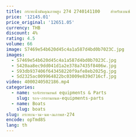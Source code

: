 ```yaml
---
title: กระทะน้ํามันคุณภาพสูง 274 2740141100    สําหรับเบนซ์
price: '12145.01'
price_original: '12651.05'
currency: THB
discount: 4%
rating: 4.5
volume: 66
image: S7469e54b620d45c4a1a587d4bd0b7023C.jpg
images:
  - S7469e54b620d45c4a1a587d4bd0b7023C.jpg
  - S420aa8ec9dd041d1a2e378a7435f8406w.jpg
  - S93db937406f643458220f9afe8eb2025g.jpg
  - Sd2325ac009964822bc03009e839d716cf.jpg
video: 4000240502186.mp4
categories:
  - name: รถจักรยานยนต์ equipments & Parts
    slug: รถจ-กรยานยนต-equipments-parts
  - name: Boats
    slug: boats
slug: กระทะน-าม-นค-ณภาพส-274
encode: opTmd8S
lang: th
---
```

  